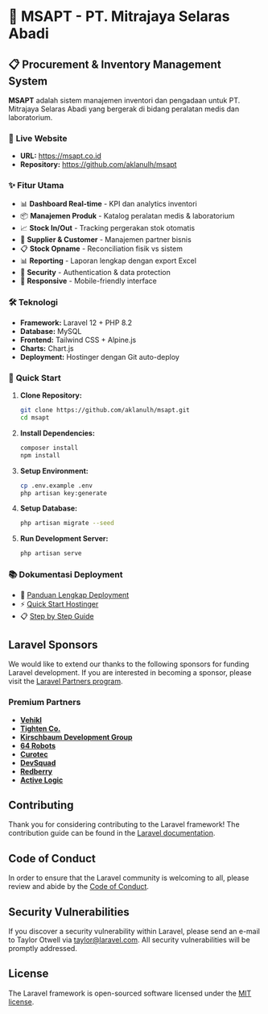 # 🏢 MSAPT - PT. Mitrajaya Selaras Abadi

## 📋 Procurement & Inventory Management System

**MSAPT** adalah sistem manajemen inventori dan pengadaan untuk PT. Mitrajaya Selaras Abadi yang bergerak di bidang peralatan medis dan laboratorium.

### 🚀 **Live Website**
- **URL:** https://msapt.co.id
- **Repository:** https://github.com/aklanulh/msapt

### ✨ **Fitur Utama**

- 📊 **Dashboard Real-time** - KPI dan analytics inventori
- 📦 **Manajemen Produk** - Katalog peralatan medis & laboratorium
- 📈 **Stock In/Out** - Tracking pergerakan stok otomatis
- 🏥 **Supplier & Customer** - Manajemen partner bisnis
- 📋 **Stock Opname** - Reconciliation fisik vs sistem
- 📊 **Reporting** - Laporan lengkap dengan export Excel
- 🔐 **Security** - Authentication & data protection
- 📱 **Responsive** - Mobile-friendly interface

### 🛠️ **Teknologi**

- **Framework:** Laravel 12 + PHP 8.2
- **Database:** MySQL
- **Frontend:** Tailwind CSS + Alpine.js
- **Charts:** Chart.js
- **Deployment:** Hostinger dengan Git auto-deploy

### 🚀 **Quick Start**

1. **Clone Repository:**
   ```bash
   git clone https://github.com/aklanulh/msapt.git
   cd msapt
   ```

2. **Install Dependencies:**
   ```bash
   composer install
   npm install
   ```

3. **Setup Environment:**
   ```bash
   cp .env.example .env
   php artisan key:generate
   ```

4. **Setup Database:**
   ```bash
   php artisan migrate --seed
   ```

5. **Run Development Server:**
   ```bash
   php artisan serve
   ```

### 📚 **Dokumentasi Deployment**

- 📖 [Panduan Lengkap Deployment](README-DEPLOYMENT.md)
- ⚡ [Quick Start Hostinger](HOSTINGER-QUICKSTART.md)
- 📋 [Step by Step Guide](STEP-BY-STEP-HOSTINGER.md)

## Laravel Sponsors

We would like to extend our thanks to the following sponsors for funding Laravel development. If you are interested in becoming a sponsor, please visit the [Laravel Partners program](https://partners.laravel.com).

### Premium Partners

- **[Vehikl](https://vehikl.com)**
- **[Tighten Co.](https://tighten.co)**
- **[Kirschbaum Development Group](https://kirschbaumdevelopment.com)**
- **[64 Robots](https://64robots.com)**
- **[Curotec](https://www.curotec.com/services/technologies/laravel)**
- **[DevSquad](https://devsquad.com/hire-laravel-developers)**
- **[Redberry](https://redberry.international/laravel-development)**
- **[Active Logic](https://activelogic.com)**

## Contributing

Thank you for considering contributing to the Laravel framework! The contribution guide can be found in the [Laravel documentation](https://laravel.com/docs/contributions).

## Code of Conduct

In order to ensure that the Laravel community is welcoming to all, please review and abide by the [Code of Conduct](https://laravel.com/docs/contributions#code-of-conduct).

## Security Vulnerabilities

If you discover a security vulnerability within Laravel, please send an e-mail to Taylor Otwell via [taylor@laravel.com](mailto:taylor@laravel.com). All security vulnerabilities will be promptly addressed.

## License

The Laravel framework is open-sourced software licensed under the [MIT license](https://opensource.org/licenses/MIT).
